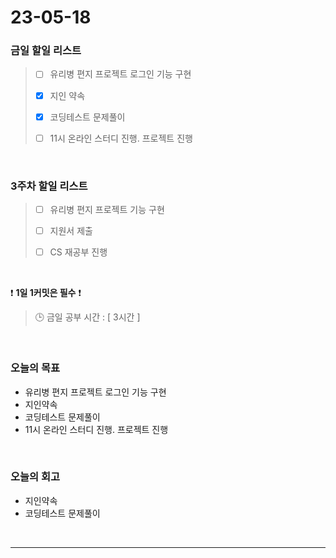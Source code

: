 # 23-05-18
### 금일 할일 리스트
> - [ ]  유리병 편지 프로젝트 로그인 기능 구현
>
> - [x]  지인 약속
>
> - [x]  코딩테스트 문제풀이
>
> - [ ]  11시 온라인 스터디 진행. 프로젝트 진행


<br/>

### 3주차 할일 리스트  
> - [ ]  유리병 편지 프로젝트 기능 구현
>
> - [ ]  지원서 제출
>
> - [ ]  CS 재공부 진행

<br/>

❗ **1일 1커밋은 필수** ❗
> 🕒 금일 공부 시간 : [ 3시간 ]
  
<br/>

### 오늘의 목표
- 유리병 편지 프로젝트 로그인 기능 구현
- 지인약속
- 코딩테스트 문제풀이
- 11시 온라인 스터디 진행. 프로젝트 진행

<br>

### 오늘의 회고
- 지인약속
- 코딩테스트 문제풀이

<br/>

------------  
